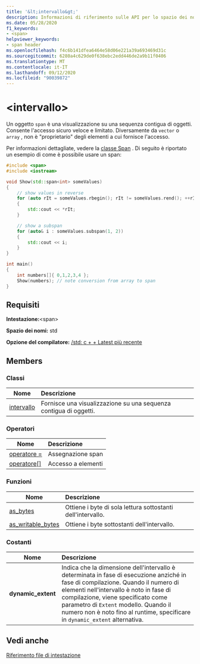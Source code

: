 ```yaml
---
title: '&lt;intervallo&gt;'
description: Informazioni di riferimento sulle API per lo spazio dei nomi dell'estensione STL (Standard Template Library), che fornisce una visualizzazione semplificata di una sequenza di oggetti contigua.
ms.date: 05/28/2020
f1_keywords:
- <span>
helpviewer_keywords:
- span header
ms.openlocfilehash: f4c6b141dfea6464e58d06e221a39a693469d31c
ms.sourcegitcommit: 6280a4c629de0f638ebc2edd446de2a9b11f0406
ms.translationtype: MT
ms.contentlocale: it-IT
ms.lasthandoff: 09/12/2020
ms.locfileid: "90039872"
---
```

# <a name="ltspangt"></a>&lt;intervallo&gt;

Un oggetto `span` è una visualizzazione su una sequenza contigua di oggetti. Consente l'accesso sicuro veloce e limitato. Diversamente da `vector` o `array` , non è "proprietario" degli elementi a cui fornisce l'accesso.

Per informazioni dettagliate, vedere la [classe Span](span-class.md) . Di seguito è riportato un esempio di come è possibile usare un span:

```cpp
#include <span>
#include <iostream>

void Show(std::span<int> someValues)
{
    // show values in reverse
    for (auto rIt = someValues.rbegin(); rIt != someValues.rend(); ++rIt)
    {
        std::cout << *rIt;
    }

    // show a subspan
    for (auto& i : someValues.subspan(1, 2))
    {
        std::cout << i;
    }
}

int main()
{
    int numbers[]{ 0,1,2,3,4 };
    Show(numbers); // note conversion from array to span
}
```

## <a name="requirements"></a>Requisiti

**Intestazione:**\<span>

**Spazio dei nomi:** std

**Opzione del compilatore:** [/std: c + + Latest più recente](../build/reference/std-specify-language-standard-version.md)

## <a name="members"></a>Members

### <a name="classes"></a>Classi

|Nome|Descrizione|
|-|:-|
|[intervallo](span-class.md)| Fornisce una visualizzazione su una sequenza contigua di oggetti. |

### <a name="operators"></a>Operatori

|Nome|Descrizione|
|-|:-|
|[operatore =](span-class.md#op_eq)| Assegnazione span |
|[operatore\[\]](span-class.md#op_at)| Accesso a elementi |

### <a name="functions"></a>Funzioni

|Nome|Descrizione|
|-|:-|
| [as_bytes](span-functions.md#as_bytes)| Ottiene i byte di sola lettura sottostanti dell'intervallo. |
| [as_writable_bytes](span-functions.md#as_writable_bytes) | Ottiene i byte sottostanti dell'intervallo. |

### <a name="constants"></a>Costanti

|Nome|Descrizione|
|-|:-|
| **dynamic_extent** | Indica che la dimensione dell'intervallo è determinata in fase di esecuzione anziché in fase di compilazione. Quando il numero di elementi nell'intervallo è noto in fase di compilazione, viene specificato come parametro di `Extent` modello. Quando il numero non è noto fino al runtime, specificare in `dynamic_extent` alternativa. |

## <a name="see-also"></a>Vedi anche

[Riferimento file di intestazione](../standard-library/cpp-standard-library-header-files.md)
